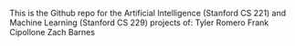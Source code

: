 This is the Github repo for the Artificial Intelligence (Stanford CS 221) and Machine Learning (Stanford CS 229) projects of:
Tyler Romero
Frank Cipollone
Zach Barnes